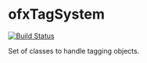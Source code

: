 # ofxTagSystem

[![Build Status](https://travis-ci.org/armadillu/ofxTagSystem.svg?branch=master)](https://travis-ci.org/armadillu/ofxTagSystem)

Set of classes to handle tagging objects.
